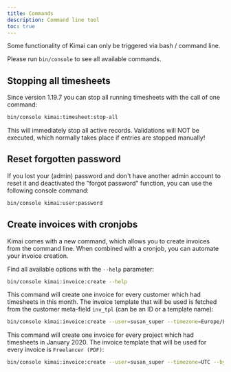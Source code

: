 ```yaml
---
title: Commands
description: Command line tool
toc: true
---
```


Some functionality of Kimai can only be triggered via bash / command line.

Please run `bin/console` to see all available commands. 

## Stopping all timesheets

Since version 1.19.7 you can stop all running timesheets with the call of one command:

```bash
bin/console kimai:timesheet:stop-all
```

This will immediately stop all active records. Validations will NOT be executed, which normally takes place if entries are stopped manually! 

## Reset forgotten password

If you lost your (admin) password and don't have another admin account to reset it and deactivated the "forgot password" function,
you can use the following console command:

```bash
bin/console kimai:user:password
```


## Create invoices with cronjobs

Kimai comes with a new command, which allows you to create invoices from the command line.
When combined with a cronjob, you can automate your invoice creation.

Find all available options with the `--help` parameter:
```bash
bin/console kimai:invoice:create --help 
```

This command will create one invoice for every customer which had timesheets in this month.
The invoice template that will be used is fetched from the customer meta-field `inv_tpl` (can be an ID or a template name):
```bash
bin/console kimai:invoice:create --user=susan_super --timezone=Europe/Berlin --by-customer --template-meta=inv_tpl 
```

This command will create one invoice for every project which had timesheets in January 2020.
The invoice template that will be used for every invoice is `Freelancer (PDF)`:
```bash
bin/console kimai:invoice:create --user=susan_super --timezone=UTC --by-project --template="Freelancer (PDF)" --start=2020-01-02 --end=2020-01-31
```
